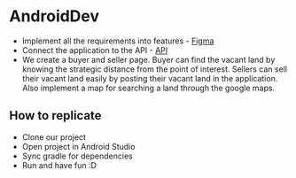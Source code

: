 # AndroidDev

- Implement all the requirements into features - [Figma](https://www.figma.com/file/PsmOcpfqXYiTbqpLyrVNuU/Bangkit?node-id=0%3A1)
- Connect the application to the API - [API](http://34.128.89.112)
- We create a buyer and seller page. Buyer can find the vacant land by knowing the strategic distance from the point of interest. Sellers can sell their vacant land easily by posting their vacant land in the application. Also implement a map for searching a land through the google maps.

## How to replicate
- Clone our project
- Open project in Android Studio
- Sync gradle for dependencies
- Run and have fun :D
